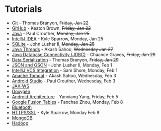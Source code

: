 Tutorials
=========

* [Git](https://github.com/CourseReps/ECEN489-Spring2016/wiki/git) - Thomas Branyon, ~~Friday, Jan 22~~
* [GitHub](https://github.com/CourseReps/ECEN489-Spring2016/wiki/github) - Keaton Brown, ~~Friday, Jan 22~~
* [Java](https://github.com/CourseReps/ECEN489-Spring2016/wiki/java) - Paul Crouther, ~~Monday, Jan 25~~
* [IntelliJ IDEA](https://github.com/CourseReps/ECEN489-Spring2016/wiki/intellij) - Kyle Sparrow, ~~Monday, Jan 25~~
* [SQLite](https://github.com/CourseReps/ECEN489-Spring2016/wiki/sqlite) - John Lusher II, ~~Monday, Jan 25~~
* [Java Threads](https://github.com/CourseReps/ECEN489-Spring2016/wiki/threads) - Akash Sahoo, ~~Wednesday Jan 27~~
* [Java Database Connectivity (JDBC)](https://github.com/CourseReps/ECEN489-Spring2016/wiki/jdbc) - Chaance Graves, ~~Friday, Jan 29~~
* [Data Serialization](https://github.com/CourseReps/ECEN489-Spring2016/wiki/serialization) - Thomas Branyon, ~~Friday, Jan 29~~
* [JSON and GSON](https://github.com/CourseReps/ECEN489-Spring2016/wiki/json) - John Lusher II, Monday, Feb 1
* [IntelliJ VCS Integration](https://github.com/CourseReps/ECEN489-Spring2016/wiki/intellij_vcs) - Sam Shore, Monday, Feb 1
* [Apache Tomcat](https://github.com/CourseReps/ECEN489-Spring2016/wiki/tomcat) - Akash Sahoo, Wednesday, Feb 3
* [Android Studio](https://github.com/CourseReps/ECEN489-Spring2016/wiki/androidstudio) - Paul Crouther, Wednesday, Feb 3
* [JAX-WS](https://github.com/CourseReps/ECEN489-Spring2016/wiki/jaxws)
* [Doxygen](https://github.com/CourseReps/ECEN489-Spring2016/wiki/doxygen)
* [Android Architecture](https://github.com/CourseReps/ECEN489-Spring2016/wiki/android) - Yanxiang Yang, Friday, Feb 5
* [Google Fusion Tables](https://github.com/CourseReps/ECEN489-Spring2016/wiki/fusiontables) - Fanchao Zhou, Monday, Feb 8
* [Bluetooth](https://github.com/CourseReps/ECEN489-Spring2016/wiki/bluetooth)
* [HTTPS/SSL](https://github.com/CourseReps/ECEN489-Spring2016/wiki/https_ssl) - Kyle Sparrow, Monday Feb 8
* [MongoDB](https://github.com/CourseReps/ECEN489-Spring2016/wiki/mongodb)
* [Hadoop](https://github.com/CourseReps/ECEN489-Spring2016/wiki/hadoop)
